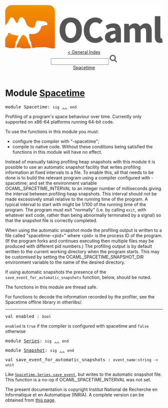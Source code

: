 <!-- ((! set title API !)) ((! set documentation !)) ((! set api !)) ((! set nobreadcrumb !)) -->
<div class="content api"><header><nav class="toc brand"><a class="brand" href="https://ocaml.org/"><img src="colour-logo-gray.svg" class="svg" alt="OCaml"></a></nav><nav class="toc"><a href="index.html">&lt; General Index</a><div class="api_search"><input type="text" name="apisearch" id="api_search" oninput="mySearch(false);" onkeypress="this.oninput();" onclick="this.oninput();" onpaste="this.oninput();">
<img src="search_icon.svg" alt="Search" class="svg" onclick="mySearch(false)"></div>
<div id="search_results"></div><div class="toc_title"><a href="#top">Spacetime</a></div><ul></ul></nav></header>

<h1>Module <a href="type_Spacetime.html">Spacetime</a></h1>

<pre><span id="MODULESpacetime"><span class="keyword">module</span> Spacetime</span>: <code class="code"><span class="keyword">sig</span></code> <a href="Spacetime.html">..</a> <code class="code"><span class="keyword">end</span></code></pre><div class="info module top">
<div class="info-desc">
<p>Profiling of a program's space behaviour over time.
    Currently only supported on x86-64 platforms running 64-bit code.</p>

<p>To use the functions in this module you must:</p>
<ul>
<li>configure the compiler with "-spacetime";</li>
<li>compile to native code.
    Without these conditions being satisfied the functions in this module
    will have no effect.</li>
</ul>
<p>Instead of manually taking profiling heap snapshots with this module it is
    possible to use an automatic snapshot facility that writes profiling
    information at fixed intervals to a file. To enable this, all that needs to
    be done is to build the relevant program using a compiler configured with
    -spacetime; and set the environment variable OCAML_SPACETIME_INTERVAL to an
    integer number of milliseconds giving the interval between profiling heap
    snapshots. This interval should not be made excessively small relative to
    the running time of the program. A typical interval to start with might be
    1/100 of the running time of the program.  The program must exit "normally"
    (i.e. by calling <code class="code">exit</code>, with whatever exit code, rather than being
    abnormally terminated by a signal) so that the snapshot file is
    correctly completed.</p>

<p>When using the automatic snapshot mode the profiling output is written
    to a file called "spacetime-&lt;pid&gt;" where &lt;pid&gt; is the process ID of the
    program.  (If the program forks and continues executing then multiple
    files may be produced with different pid numbers.)  The profiling output
    is by default written to the current working directory when the program
    starts.  This may be customised by setting the OCAML_SPACETIME_SNAPSHOT_DIR
    environment variable to the name of the desired directory.</p>

<p>If using automatic snapshots the presence of the
    <code class="code">save_event_for_automatic_snapshots</code> function, below, should be noted.</p>

<p>The functions in this module are thread safe.</p>

<p>For functions to decode the information recorded by the profiler,
    see the Spacetime offline library in otherlibs/.</p>
</div>
</div>
<hr width="100%">

<pre><span id="VALenabled"><span class="keyword">val</span> enabled</span> : <code class="type">bool</code></pre><div class="info ">
<div class="info-desc">
<p><code class="code">enabled</code> is <code class="code"><span class="keyword">true</span></code> if the compiler is configured with spacetime and <code class="code"><span class="keyword">false</span></code>
    otherwise</p>
</div>
</div>

<pre><span id="MODULESeries"><span class="keyword">module</span> <a href="Spacetime.Series.html">Series</a></span>: <code class="code"><span class="keyword">sig</span></code> <a href="Spacetime.Series.html">..</a> <code class="code"><span class="keyword">end</span></code></pre>
<pre><span id="MODULESnapshot"><span class="keyword">module</span> <a href="Spacetime.Snapshot.html">Snapshot</a></span>: <code class="code"><span class="keyword">sig</span></code> <a href="Spacetime.Snapshot.html">..</a> <code class="code"><span class="keyword">end</span></code></pre>
<pre><span id="VALsave_event_for_automatic_snapshots"><span class="keyword">val</span> save_event_for_automatic_snapshots</span> : <code class="type">event_name:string -&gt; unit</code></pre><div class="info ">
<div class="info-desc">
<p>Like <a href="Spacetime.Series.html#VALsave_event"><code class="code"><span class="constructor">Spacetime</span>.<span class="constructor">Series</span>.save_event</code></a>, but writes to the automatic snapshot file.
    This function is a no-op if OCAML_SPACETIME_INTERVAL was not set.</p>
</div>
</div>

<div class="copyright">The present documentation is copyright Institut National de Recherche en Informatique et en Automatique (INRIA). A complete version can be obtained from <a href="http://caml.inria.fr/pub/docs/manual-ocaml/">this page</a>.</div></div>